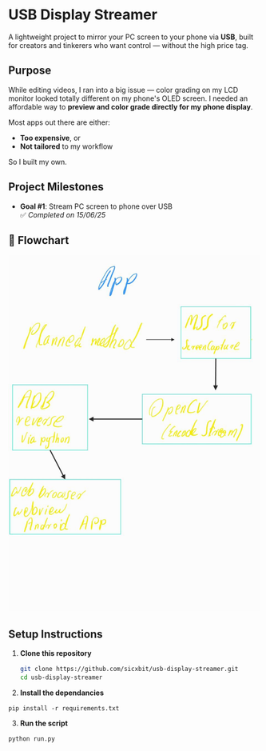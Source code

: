 # USB Display Streamer

A lightweight project to mirror your PC screen to your phone via **USB**, built for creators and tinkerers who want control — without the high price tag.

##  Purpose

While editing videos, I ran into a big issue — color grading on my LCD monitor looked totally different on my phone's OLED screen. I needed an affordable way to **preview and color grade directly for my phone display**.

Most apps out there are either:
- **Too expensive**, or  
- **Not tailored** to my workflow

So I built my own.

## Project Milestones

- **Goal #1**: Stream PC screen to phone over USB  
  ✅ *Completed on 15/06/25*

## 🔁 Flowchart

![Flowchart](assets/flowchart.png)

## Setup Instructions

1. **Clone this repository**
   ```bash
   git clone https://github.com/sicxbit/usb-display-streamer.git
   cd usb-display-streamer 
   ```

2. **Install the dependancies**
``` 
pip install -r requirements.txt 

```
3. **Run the script**
```
python run.py
```

